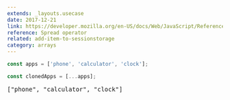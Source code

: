 ```yaml
---
extends: _layouts.usecase
date: 2017-12-21
link: https://developer.mozilla.org/en-US/docs/Web/JavaScript/Reference/Operators/Spread_operator
reference: Spread operator
related: add-item-to-sessionstorage
category: arrays
---
```


```javascript
const apps = ['phone', 'calculator', 'clock'];

const clonedApps = [...apps];
```

<pre class="output">["phone", "calculator", "clock"]</pre>
